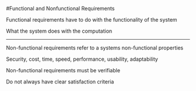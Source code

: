 #Functional and Nonfunctional Requirements

Functional requirements have to do with the functionality of the system

What the system does with the computation

***

Non-functional requirements refer to a systems non-functional properties

Security, cost, time, speed, performance, usability, adaptability

Non-functional requirements must be verifiable

Do not always have clear satisfaction criteria
